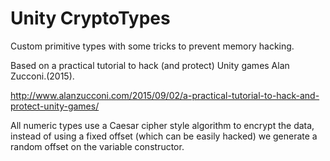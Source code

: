 # Unity CryptoTypes
Custom primitive types with some tricks to prevent memory hacking.

Based on a practical tutorial to hack (and protect) Unity games Alan Zucconi.(2015).

http://www.alanzucconi.com/2015/09/02/a-practical-tutorial-to-hack-and-protect-unity-games/

All numeric types use a Caesar cipher style algorithm to encrypt the data, instead of using a fixed offset (which can be easily hacked) we generate a random offset on the variable constructor.
